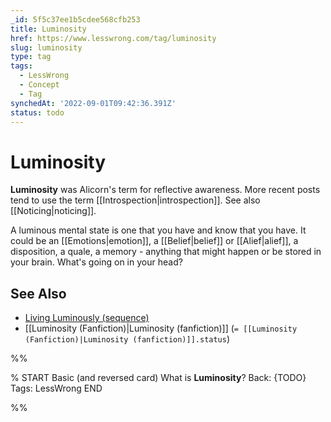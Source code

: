 ```yaml
---
_id: 5f5c37ee1b5cdee568cfb253
title: Luminosity
href: https://www.lesswrong.com/tag/luminosity
slug: luminosity
type: tag
tags:
  - LessWrong
  - Concept
  - Tag
synchedAt: '2022-09-01T09:42:36.391Z'
status: todo
---
```


# Luminosity

**Luminosity** was Alicorn's term for reflective awareness. More recent posts tend to use the term [[Introspection|introspection]]. See also [[Noticing|noticing]].

A luminous mental state is one that you have and know that you have. It could be an [[Emotions|emotion]], a [[Belief|belief]] or [[Alief|alief]], a disposition, a quale, a memory - anything that might happen or be stored in your brain. What's going on in your head?

## See Also

- [Living Luminously (sequence)](https://www.lesswrong.com/s/ynMFrq9K5iNMfSZNg)
- [[Luminosity (Fanfiction)|Luminosity (fanfiction)]] (`= [[Luminosity (Fanfiction)|Luminosity (fanfiction)]].status`)


%%

% START
Basic (and reversed card)
What is **Luminosity**?
Back: {TODO}
Tags: LessWrong
END

%%
	
